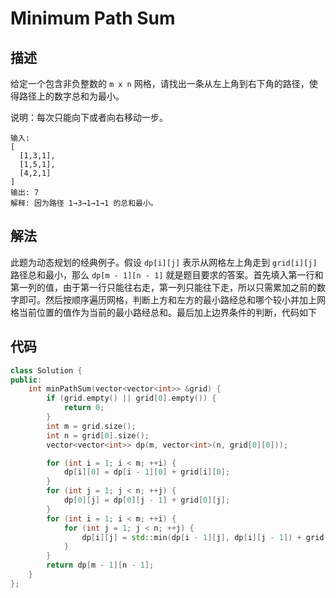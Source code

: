 # Minimum Path Sum

## 描述

给定一个包含非负整数的 `m x n` 网格，请找出一条从左上角到右下角的路径，使得路径上的数字总和为最小。

说明：每次只能向下或者向右移动一步。

```
输入:
[
  [1,3,1],
  [1,5,1],
  [4,2,1]
]
输出: 7
解释: 因为路径 1→3→1→1→1 的总和最小。
```

## 解法

此题为动态规划的经典例子。假设 `dp[i][j]` 表示从网格左上角走到 `grid[i][j]` 路径总和最小，那么 `dp[m - 1][n - 1]` 就是题目要求的答案。首先填入第一行和第一列的值，由于第一行只能往右走，第一列只能往下走，所以只需累加之前的数字即可。然后按顺序遍历网格，判断上方和左方的最小路经总和哪个较小并加上网格当前位置的值作为当前的最小路经总和。最后加上边界条件的判断，代码如下

## 代码

```cpp
class Solution {
public:
    int minPathSum(vector<vector<int>> &grid) {
        if (grid.empty() || grid[0].empty()) {
            return 0;
        }
        int m = grid.size();
        int n = grid[0].size();
        vector<vector<int>> dp(m, vector<int>(n, grid[0][0]));

        for (int i = 1; i < m; ++i) {
            dp[i][0] = dp[i - 1][0] + grid[i][0];
        }
        for (int j = 1; j < n; ++j) {
            dp[0][j] = dp[0][j - 1] + grid[0][j];
        }
        for (int i = 1; i < m; ++i) {
            for (int j = 1; j < n; ++j) {
                dp[i][j] = std::min(dp[i - 1][j], dp[i][j - 1]) + grid[i][j];
            }
        }
        return dp[m - 1][n - 1];
    }
};
```
